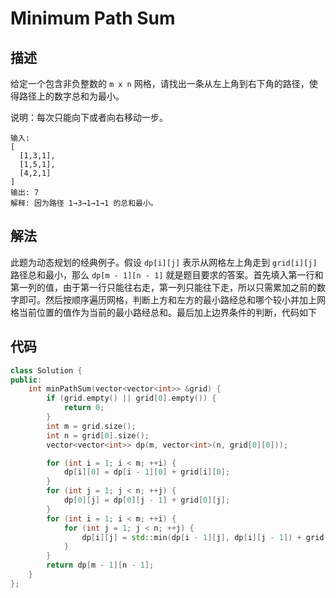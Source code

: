 # Minimum Path Sum

## 描述

给定一个包含非负整数的 `m x n` 网格，请找出一条从左上角到右下角的路径，使得路径上的数字总和为最小。

说明：每次只能向下或者向右移动一步。

```
输入:
[
  [1,3,1],
  [1,5,1],
  [4,2,1]
]
输出: 7
解释: 因为路径 1→3→1→1→1 的总和最小。
```

## 解法

此题为动态规划的经典例子。假设 `dp[i][j]` 表示从网格左上角走到 `grid[i][j]` 路径总和最小，那么 `dp[m - 1][n - 1]` 就是题目要求的答案。首先填入第一行和第一列的值，由于第一行只能往右走，第一列只能往下走，所以只需累加之前的数字即可。然后按顺序遍历网格，判断上方和左方的最小路经总和哪个较小并加上网格当前位置的值作为当前的最小路经总和。最后加上边界条件的判断，代码如下

## 代码

```cpp
class Solution {
public:
    int minPathSum(vector<vector<int>> &grid) {
        if (grid.empty() || grid[0].empty()) {
            return 0;
        }
        int m = grid.size();
        int n = grid[0].size();
        vector<vector<int>> dp(m, vector<int>(n, grid[0][0]));

        for (int i = 1; i < m; ++i) {
            dp[i][0] = dp[i - 1][0] + grid[i][0];
        }
        for (int j = 1; j < n; ++j) {
            dp[0][j] = dp[0][j - 1] + grid[0][j];
        }
        for (int i = 1; i < m; ++i) {
            for (int j = 1; j < n; ++j) {
                dp[i][j] = std::min(dp[i - 1][j], dp[i][j - 1]) + grid[i][j];
            }
        }
        return dp[m - 1][n - 1];
    }
};
```
